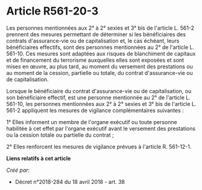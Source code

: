 # Article R561-20-3

Les personnes mentionnées aux 2° à 2° sexies et 3° bis de l'article L. 561-2 prennent des mesures permettant de déterminer si
les bénéficiaires des contrats d'assurance-vie ou de capitalisation et, le cas échéant, leurs bénéficiaires effectifs, sont
des personnes mentionnées au 2° de l'article L. 561-10. Ces mesures sont adaptées aux risques de blanchiment de capitaux et
de financement du terrorisme auxquelles elles sont exposées et sont mises en œuvre, au plus tard, au moment du versement des
prestations ou au moment de la cession, partielle ou totale, du contrat d'assurance-vie ou de capitalisation.

Lorsque le bénéficiaire du contrat d'assurance-vie ou de capitalisation, ou son bénéficiaire effectif, est une personne
mentionnée au 2° de l'article L. 561-10, les personnes mentionnées aux 2° à 2° sexies et 3° bis de l'article L. 561-2
appliquent les mesures de vigilance complémentaires suivantes :

1° Elles informent un membre de l'organe exécutif ou toute personne habilitée à cet effet par l'organe exécutif avant le
versement des prestations ou la cession totale ou partielle du contrat ;

2° Elles renforcent les mesures de vigilance prévues à l'article R. 561-12-1.

**Liens relatifs à cet article**

_Créé par_:

  - Décret n°2018-284 du 18 avril 2018 - art. 38
